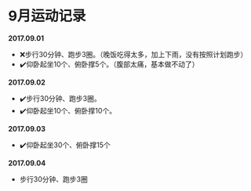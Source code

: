 # 9月运动记录
**2017.09.01**
- :x:步行30分钟、跑步3圈。（晚饭吃得太多，加上下雨，没有按照计划跑步）
- :heavy_check_mark:仰卧起坐10个、俯卧撑5个。（腹部太痛，基本做不动了）

**2017.09.02**
- :heavy_check_mark:步行30分钟、跑步3圈。
- :heavy_check_mark:仰卧起坐10个、俯卧撑10个。

**2017.09.03**
- :heavy_check_mark:仰卧起坐30个、俯卧撑15个

**2017.09.04**
- 步行30分钟、跑步3圈



